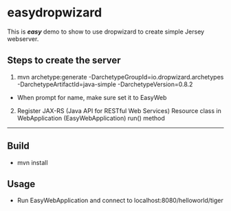 # easydropwizard

  This is **_easy_** demo to show to use dropwizard to create simple Jersey webserver.
  
  
## Steps to create the server

1. mvn archetype:generate -DarchetypeGroupId=io.dropwizard.archetypes -DarchetypeArtifactId=java-simple -DarchetypeVersion=0.8.2
  * When prompt for name, make sure set it to EasyWeb
2. Register JAX-RS (Java API for RESTful Web Services) Resource class in WebApplication (EasyWebApplication) run() method

--------------------------------------------------------------------------------------------------------------------------------  
  
## Build

- mvn install


## Usage

- Run EasyWebApplication and connect to localhost:8080/helloworld/tiger

